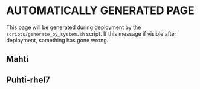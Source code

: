 # AUTOMATICALLY GENERATED PAGE

This page will be generated during deployment by
the `scripts/generate_by_system.sh` script. If this message if visible
after deployment, something has gone wrong.

## Mahti

## Puhti-rhel7
